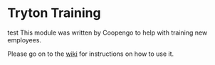 # Tryton Training
test
This module was written by Coopengo to help with training new employees.

Please go on to the [wiki](https://github.com/coopengo/tryton-training/wiki)
for instructions on how to use it.
